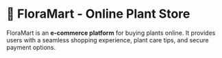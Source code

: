 # 🌿 FloraMart - Online Plant Store

FloraMart is an **e-commerce platform** for buying plants online. It provides users with a seamless shopping experience, plant care tips, and secure payment options.
